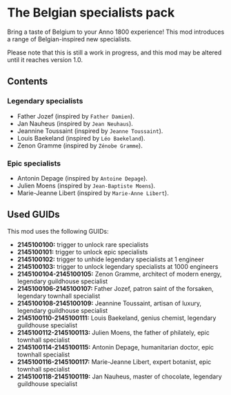 # The Belgian specialists pack

Bring a taste of Belgium to your Anno 1800 experience! This mod introduces a range of Belgian-inspired new specialists.

Please note that this is still a work in progress, and this mod may be altered until it reaches version 1.0.

## Contents
### Legendary specialists
- Father Jozef (inspired by `Father Damien`).
- Jan Nauheus (inspired by `Jean Neuhaus`).
- Jeannine Toussaint (inspired by `Jeanne Toussaint`).
- Louis Baekeland (inspired by `Léo Baekeland`).
- Zenon Gramme (inspired by `Zénobe Gramme`).

### Epic specialists
- Antonin Depage (inspired by `Antoine Depage`).
- Julien Moens (inspired by `Jean-Baptiste Moens`).
- Marie-Jeanne Libert (inspired by `Marie-Anne Libert`).

## Used GUIDs
This mod uses the following GUIDs:
- **2145100100:** trigger to unlock rare specialists
- **2145100101:** trigger to unlock epic specialists
- **2145100102:** trigger to unhide legendary specialists at 1 engineer
- **2145100103:** trigger to unlock legendary specialists at 1000 engineers
- **2145100104-2145100105:** Zenon Gramme, architect of modern energy, legendary guildhouse specialist
- **2145100106-2145100107:** Father Jozef, patron saint of the forsaken, legendary townhall specialist
- **2145100108-2145100109:** Jeannine Toussaint, artisan of luxury, legendary guildhouse specialist
- **2145100110-2145100111:** Louis Baekeland, genius chemist, legendary guildhouse specialist
- **2145100112-2145100113:** Julien Moens, the father of philately, epic townhall specialist
- **2145100114-2145100115:** Antonin Depage, humanitarian doctor, epic townhall specialist
- **2145100116-2145100117:** Marie-Jeanne Libert, expert botanist, epic townhall specialist
- **2145100118-2145100119:** Jan Nauheus, master of chocolate, legendary guildhouse specialist
